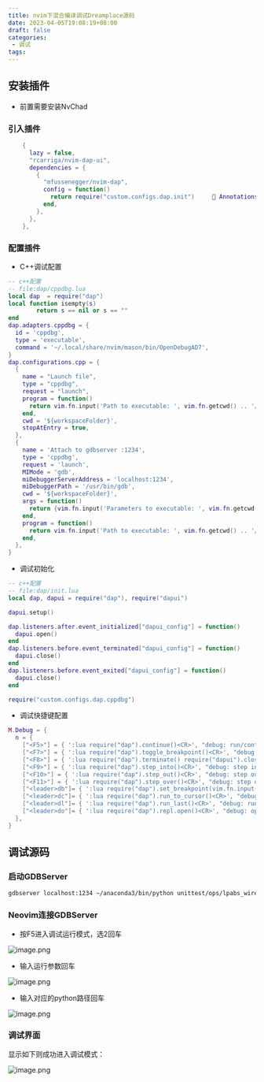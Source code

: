 ```yaml
---
title: nvim下混合编译调试Dreamplace源码
date: 2023-04-05T19:08:19+08:00
draft: false
categories:
 - 调试
tags:
---
```


## 安装插件

- 前置需要安装NvChad

### 引入插件
```lua
    {
      lazy = false,
      "rcarriga/nvim-dap-ui",
      dependencies = {
        {
          "mfussenegger/nvim-dap",
          config = function()
            return require("custom.configs.dap.init")      Annotations specify that at most 0 return value(s) are required, found 1 to 2 returned here instead.
          end,
        },
      },
    },
```
### 配置插件
- C++调试配置
```lua
-- c++配置
-- file:dap/cppdbg.lua
local dap  = require("dap")
local function isempty(s)
        return s == nil or s == ""
end
dap.adapters.cppdbg = {
  id = 'cppdbg',
  type = 'executable',
  command = '~/.local/share/nvim/mason/bin/OpenDebugAD7',
}
dap.configurations.cpp = {
  {
    name = "Launch file",
    type = "cppdbg",
    request = "launch",
    program = function()
      return vim.fn.input('Path to executable: ', vim.fn.getcwd() .. '/', 'file')
    end,
    cwd = '${workspaceFolder}',
    stopAtEntry = true,
  },
  {
    name = 'Attach to gdbserver :1234',
    type = 'cppdbg',
    request = 'launch',
    MIMode = 'gdb',
    miDebuggerServerAddress = 'localhost:1234',
    miDebuggerPath = '/usr/bin/gdb',
    cwd = '${workspaceFolder}',
    args = function()
      return {vim.fn.input('Parameters to executable: ', vim.fn.getcwd() .. '/', 'file')}
    end,
    program = function()
      return vim.fn.input('Path to executable: ', vim.fn.getcwd() .. '/', 'file')
    end,
  },
}
```

- 调试初始化
```lua
-- c++配置
-- file:dap/init.lua
local dap, dapui = require("dap"), require("dapui")

dapui.setup()

dap.listeners.after.event_initialized["dapui_config"] = function()
  dapui.open()
end
dap.listeners.before.event_terminated["dapui_config"] = function()
  dapui.close()
end
dap.listeners.before.event_exited["dapui_config"] = function()
  dapui.close()
end

require("custom.configs.dap.cppdbg")
```
- 调试快捷键配置
```lua
M.Debug = {
  n = {
    ["<F5>"] = { ':lua require("dap").continue()<CR>', "debug: run/continue" },
    ["<F7>"] = { ':lua require("dap").toggle_breakpoint()<CR>', "debug: toggle breakpoint" },
    ["<F8>"] = { ':lua require("dap").terminate() require("dapui").close()<CR>', "debug: stop" },
    ["<F9>"] = { ':lua require("dap").step_into()<CR>', "debug: step into" },
    ["<F10>"] = { ':lua require("dap").step_out()<CR>', "debug: step out" },
    ["<F11>"] = { ':lua require("dap").step_over()<CR>', "debug: step out" },
    ["<leader>db"]= { ':lua require("dap").set_breakpoint(vim.fn.input("Breakpoint condition: "))<CR>', "debug: Set breakpoint with condition" },
    ["<leader>dc"]= { ':lua require("dap").run_to_cursor()<CR>', "debug: run to cursor" },
    ["<leader>dl"]= { ':lua require("dap").run_last()<CR>', "debug: run last" },
    ["<leader>do"]= { ':lua require("dap").repl.open()<CR>', "debug: open REPL" },
  },
}
```


## 调试源码

### 启动GDBServer

```bash
gdbserver localhost:1234 ~/anaconda3/bin/python unittest/ops/lpabs_wirelength_unittest.py
```

### Neovim连接GDBServer

- 按F5进入调试运行模式，选2回车

![image.png](https://cdn.staticaly.com/gh/SivanLaai/image-store-rep@master/note/20230405192735.png)

- 输入运行参数回车

![image.png](https://cdn.staticaly.com/gh/SivanLaai/image-store-rep@master/note/20230405193133.png)


- 输入对应的python路径回车

![image.png](https://cdn.staticaly.com/gh/SivanLaai/image-store-rep@master/note/20230405193213.png)

### 调试界面

显示如下则成功进入调试模式：

![image.png](https://cdn.staticaly.com/gh/SivanLaai/image-store-rep@master/note/20230405194205.png)
